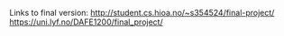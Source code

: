 Links to final version:
http://student.cs.hioa.no/~s354524/final-project/
https://uni.lyf.no/DAFE1200/final_project/
